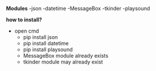 **Modules**
-json
-datetime
-MessageBox
-tkinder
-playsound

**how to install?**
   - open cmd
      - pip install json
      - pip install datetime
      - pip install playsound
      - MessageBox module already exists
      - tkinder module may already exist
